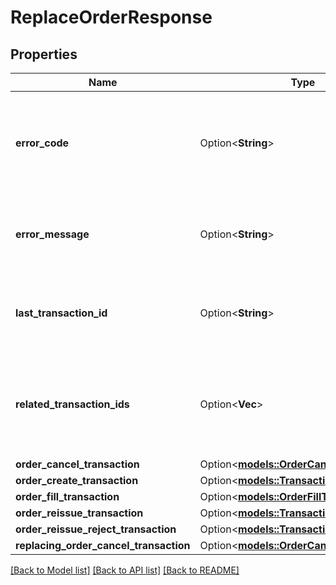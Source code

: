 # ReplaceOrderResponse

## Properties

Name | Type | Description | Notes
------------ | ------------- | ------------- | -------------
**error_code** | Option<**String**> | The code of the error that has occurred. This field may not be returned for some errors. | [optional]
**error_message** | Option<**String**> | The human-readable description of the error that has occurred. | [optional]
**last_transaction_id** | Option<**String**> | The ID of the most recent Transaction created for the Account | [optional]
**related_transaction_ids** | Option<**Vec<i32>**> | The IDs of all Transactions that were created while satisfying the request. | [optional]
**order_cancel_transaction** | Option<[**models::OrderCancelTransaction**](OrderCancelTransaction.md)> |  | [optional]
**order_create_transaction** | Option<[**models::Transaction**](Transaction.md)> |  | [optional]
**order_fill_transaction** | Option<[**models::OrderFillTransaction**](OrderFillTransaction.md)> |  | [optional]
**order_reissue_transaction** | Option<[**models::Transaction**](Transaction.md)> |  | [optional]
**order_reissue_reject_transaction** | Option<[**models::Transaction**](Transaction.md)> |  | [optional]
**replacing_order_cancel_transaction** | Option<[**models::OrderCancelTransaction**](OrderCancelTransaction.md)> |  | [optional]

[[Back to Model list]](../README.md#documentation-for-models) [[Back to API list]](../README.md#documentation-for-api-endpoints) [[Back to README]](../README.md)


